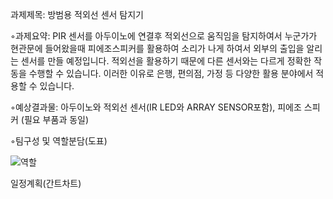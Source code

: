 과제제목: 방범용 적외선 센서 탐지기

◦과제요약: PIR 센서를 아두이노에 연결후 적외선으로 움직임을 탐지하여서 누군가가 현관문에 들어왔을때 피에조스피커를 활용하여
소리가 나게 하여서 외부의 출입을 알리는 센서를 만들 예정입니다. 적외선을 활용하기 때문에 다른 센서와는 다르게 정확한 작동을 수행할 수 있습니다.
이러한 이유로 은행, 편의점, 가정 등 다양한 활용 분야에서 적용할 수 있습니다. 

◦예상결과물: 아두이노와 적외선 센서(IR LED와 ARRAY SENSOR포함), 피에조 스피커 (필요 부품과 동일)

◦팀구성 및 역할분담(도표) 


![역할](https://user-images.githubusercontent.com/50907298/69523503-6532bb00-0fa7-11ea-857d-ca8c4658cc5e.JPG)


일정계획(간트차트)

